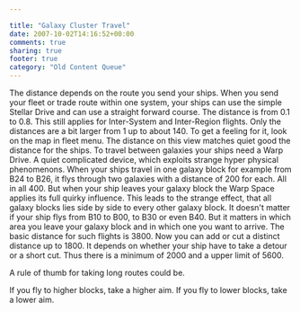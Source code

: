 ```yaml
---

title: "Galaxy Cluster Travel"
date: 2007-10-02T14:16:52+00:00
comments: true
sharing: true
footer: true
category: "Old Content Queue"
---
```


The distance depends on the route you send your ships.
When you send your fleet or trade route within one system, your ships can use the simple Stellar Drive and can use a straight forward course. The distance is from 0.1 to 0.8.
This still applies for Inter-System and Inter-Region flights. Only the distances are a bit larger from 1 up to about 140.
To get a feeling for it, look on the map in fleet menu. The distance on this view matches quiet good the distance for the ships.
To travel between galaxies your ships need a Warp Drive. A quiet complicated device, which exploits strange hyper physical phenomenons. When your ships travel in one galaxy block for example from B24 to B26, it flys through two galaxies with a distance of 200 for each. All in all 400.
But when your ship leaves your galaxy block the Warp Space applies its full quirky influence. This leads to the strange effect, that all galaxy blocks lies side by side to every other galaxy block. It doesn't matter if your ship flys from B10 to B00, to B30 or even B40. But it matters in which area you leave your galaxy block and in which one you want to arrive.
The basic distance for such flights is 3800. Now you can add or cut a distinct distance up to 1800. It depends on whether your ship have to take a detour or a short cut.
Thus there is a minimum of 2000 and a upper limit of 5600.

A rule of thumb for taking long routes could be.

If you fly to higher blocks, take a higher aim.
If you fly to lower blocks, take a lower aim.
